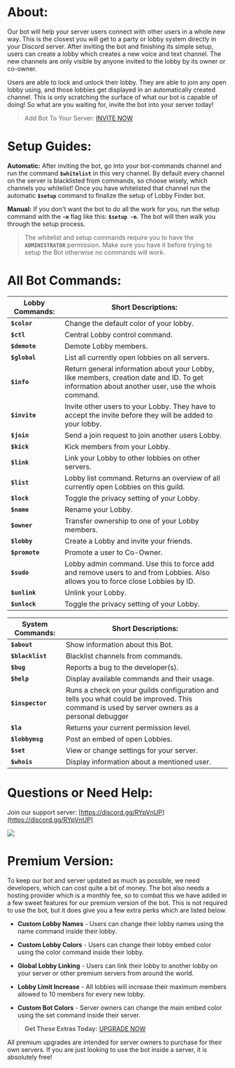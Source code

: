 # About:
Our bot will help your server users connect with other users in a whole new way. This is the closest you will get to a party or lobby system directly in your Discord server. After inviting the bot and finishing its simple setup, users can create a lobby which creates a new voice and text channel. The new channels are only visible by anyone invited to the lobby by its owner or co-owner. 

Users are able to lock and unlock their lobby. They are able to join any open lobby using, and those lobbies get displayed in an automatically created channel. This is only scratching the surface of what our bot is capable of doing! So what are you waiting for, invite the bot into your server today!

> Add Bot To Your Server: [INVITE NOW](http://invite.lobby-finder.com)

# Setup Guides:
**Automatic:** After inviting the bot, go into your bot-commands channel and run the command **`$whitelist`** in this very channel. By default every channel on the server is blacklisted from commands, so choose wisely, which channels you whitelist! Once you have whitelisted that channel run the automatic **`$setup`** command to finalize the setup of Lobby Finder bot.

**Manual:**  If you don't want the bot to do all the work for you, run the setup command with the **`-m`** flag like this: **`$setup -m`**. The bot will then walk you through the setup process.

> The whitelist and setup commands require you to have the **`ADMINISTRATOR`** permission. Make sure you have it before trying to setup the Bot otherwise no commands will work.

# All Bot Commands:
| Lobby Commands: | Short Descriptions: |
| --- | ----------- |
| **`$color`** | Change the default color of your lobby. |
| **`$ctl`** | Central Lobby control command. |
| **`$demote`** | Demote Lobby members. |
| **`$global`** | List all currently open lobbies on all servers. |
| **`$info`** | Return general information about your Lobby, like members, creation date and ID. To get information about another user, use the whois command. |
| **`$invite`** | Invite other users to your Lobby. They have to accept the invite before they will be added to your lobby. |
| **`$join`** | Send a join request to join another users Lobby. |
| **`$kick`** | Kick members from your Lobby. |
| **`$link`** | Link your Lobby to other lobbies on other servers. |
| **`$list`** | Lobby list command. Returns an overview of all currently open Lobbies on this guild. |
| **`$lock`** | Toggle the privacy setting of your Lobby. |
| **`$name`** | Rename your Lobby. |
| **`$owner`** | Transfer ownership to one of your Lobby members. |
| **`$lobby`** | Create a Lobby and invite your friends. |
| **`$promote`** | Promote a user to Co-Owner. |
| **`$sudo`** | Lobby admin command. Use this to force add and remove users to and from Lobbies. Also allows you to force close Lobbies by ID. |
| **`$unlink`** | Unlink your Lobby. |
| **`$unlock`** | Toggle the privacy setting of your Lobby. |


| System Commands: | Short Descriptions: |
| --- | ----------- |
| **`$about`** | Show information about this Bot. |
| **`$blacklist`** | Blacklist channels from commands. |
| **`$bug`** | Reports a bug to the developer(s). |
| **`$help`** | Display available commands and their usage. |
| **`$inspector`** | Runs a check on your guilds configuration and tells you what could be improved. This command is used by server owners as a personal debugger |
| **`$la`** | Returns your current permission level. |
| **`$lobbymsg`** | Post an embed of open Lobbies. |
| **`$set`** | View or change settings for your server. |
| **`$whois`** | Display information about a mentioned user. |

# Questions or Need Help:
Join our support server: [https://discord.gg/RYpVnUP](https://discord.gg/RYpVnUP)

![](https://i.ibb.co/PFMh39D/join-discord-1-50.png)

# Premium Version:
To keep our bot and server updated as much as possible, we need developers, which can cost quite a bit of money. The bot also needs a hosting provider which is a monthly fee, so to combat this we have added in a few sweet features for our premium version of the bot. This is not required to use the bot, but it does give you a few extra perks which are listed below.

* **Custom Lobby Names** - Users can change their lobby names using the name command inside their lobby.

* **Custom Lobby Colors** - Users can change their lobby embed color using the color command inside their lobby.

* **Global Lobby Linking** - Users can link their lobby to another lobby on your server or other premium servers from around the world.

* **Lobby Limit Increase** - All lobbies will increase their maximum members allowed to 10 members for every new lobby.

* **Custom Bot Colors** - Server owners can change the main embed color using the set command inside their server.

> **Get These Extras Today:** [UPGRADE NOW](https://www.patreon.com/lobbyfinder)

All premium upgrades are intended for server owners to purchase for their own servers. If you are just looking to use the bot inside a server, it is absolutely free!
